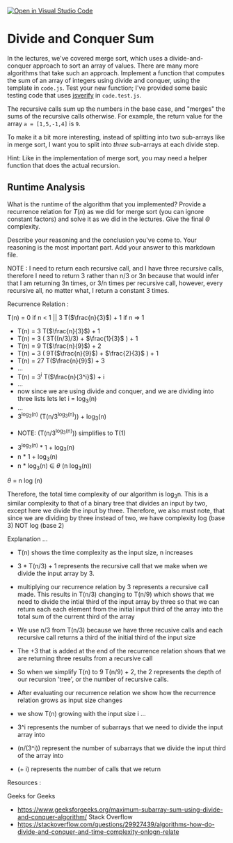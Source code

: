 [![Open in Visual Studio Code](https://classroom.github.com/assets/open-in-vscode-718a45dd9cf7e7f842a935f5ebbe5719a5e09af4491e668f4dbf3b35d5cca122.svg)](https://classroom.github.com/online_ide?assignment_repo_id=11754494&assignment_repo_type=AssignmentRepo)
# Divide and Conquer Sum

In the lectures, we've covered merge sort, which uses a divide-and-conquer
approach to sort an array of values. There are many more algorithms that take
such an approach. Implement a function that computes the sum of an array of
integers using divide and conquer, using the template in `code.js`. Test your
new function; I've provided some basic testing code that uses
[jsverify](https://jsverify.github.io/) in `code.test.js`.

The recursive calls sum up the numbers in the base case, and "merges" the sums
of the recursive calls otherwise. For example, the return value for the array `a
= [1,5,-1,4]` is `9`.

To make it a bit more interesting, instead of splitting into two sub-arrays like
in merge sort, I want you to split into *three* sub-arrays at each divide step.

Hint: Like in the implementation of merge sort, you may need a helper function
that does the actual recursion.

## Runtime Analysis

What is the runtime of the algorithm that you implemented? Provide a recurrence
relation for $T(n)$ as we did for merge sort (you can ignore constant factors)
and solve it as we did in the lectures. Give the final $\Theta$ complexity.

Describe your reasoning and the conclusion you've come to. Your reasoning is the
most important part. Add your answer to this markdown file.

NOTE : I need to return each recursive call, and I have three recursive calls, therefore I need to return 3 rather than n/3 or 3n because that would infer that I am returning 3n times, or 3/n times per recursive call, however, every recursive all, no matter what, I return a constant 3 times. 

Recurrence Relation : 

T(n) = 0 if n < 1 || 3 T($\frac{n}{3}$) + 1 if n => 1

- T(n) = 3 T($\frac{n}{3}$) + 1
- T(n) = 3 ( 3T((n/3)/3) + $\frac{1}{3}$ ) + 1
- T(n) = 9 T($\frac{n}{9}$) + 2
- T(n) = 3 ( 9T($\frac{n}{9}$) + $\frac{2}{3}$ ) + 1
- T(n) = 27 T($\frac{n}{9}$) + 3
- ... 
- T(n) = 3<sup>i</sup> T($\frac{n}{3^i}$) + i
- ...
- now since we are using divide and conquer, and we are dividing into three lists lets let i = log<sub>3</sub>(n)
- ...
- 3<sup>log<sub>3</sub>(n)</sup> (T(n/3<sup>log<sub>3</sub>(n)</sup>)) + log<sub>3</sub>(n)
* NOTE: (T(n/3<sup>log<sub>3</sub>(n)</sup>)) simplifies to T(1)
- 3<sup>log<sub>3</sub>(n)</sup> * 1 + log<sub>3</sub>(n)
- n * 1 + log<sub>3</sub>(n) 
- n * log<sub>3</sub>(n) $\in$ $\theta$ (n log<sub>3</sub>(n))

$\theta$ = n log (n)

Therefore, the total time complexity of our algorithm is log<sub>3</sub>n. This is a  similar complexity to that of a binary tree that divides an input by two, except here we divide the input by three. Therefore, we also must note, that since we are dividing by three instead of two, we have complexity log (base 3) NOT log (base 2)

Explanation ... 

- T(n) shows the time complexity as the input size, n increases
- 3 * T(n/3) + 1 represents the recursive call that we make when we divide the input array by 3. 
- multiplying our recurrence relation by 3 represents a recursive call made. This results in T(n/3) changing to T(n/9) which shows that we need to divide the intial third of the input array by three so that we can return each each element from the initial input third of the array into the total sum of the current third of the array
- We use n/3 from T(n/3) because we have three recusive calls and each recursive call returns a third of the initial third of the input size
- The +3 that is added at the end of the recurrence relation shows that we are returning three results from a recursive call
- So when we simplify T(n) to 9 T(n/9) + 2, the 2 represents the depth of our recursion 'tree', or the number of recursive calls. 
  
- After evaluating our recurrence relation we show how the recurrence relation grows as input size changes
- we show T(n) growing with the input size i ...
- 3^i represents the number of subarrays that we need to divide the input array into
- (n/(3^i)) represent the number of subarrays that we divide the input third of the array into
- (+ i) represents the number of calls that we return

Resources : 

Geeks for Geeks 
- https://www.geeksforgeeks.org/maximum-subarray-sum-using-divide-and-conquer-algorithm/
Stack Overflow 
- https://stackoverflow.com/questions/29927439/algorithms-how-do-divide-and-conquer-and-time-complexity-onlogn-relate


